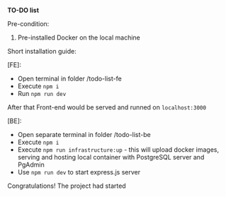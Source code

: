**TO-DO list**

Pre-condition:
 1) Pre-installed Docker on the local machine

Short installation guide:

[FE]: 
  - Open terminal in folder /todo-list-fe
  - Execute `npm i`
  - Run `npm run dev`

After that Front-end would be served and runned on `localhost:3000`

[BE]:
  - Open separate terminal in folder /todo-list-be
  - Execute `npm i`
  - Execute `npm run infrastructure:up` - this will upload docker images, serving and hosting local container with PostgreSQL server and PgAdmin
  - Use `npm run dev` to start express.js server

Congratulations!
The project had started
